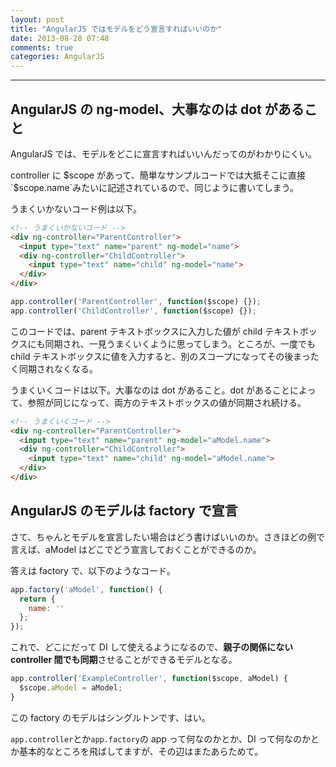 ```yaml
---
layout: post
title: "AngularJS ではモデルをどう宣言すればいいのか"
date: 2013-08-28 07:48
comments: true
categories: AngularJS
---
```


---

## AngularJS の ng-model、大事なのは dot があること

AngularJS では、モデルをどこに宣言すればいいんだってのがわかりにくい。

controller に $scope があって、簡単なサンプルコードでは大抵そこに直接`$scope.name`みたいに記述されているので、同じように書いてしまう。

<!-- more -->

うまくいかないコード例は以下。

``` html
<!-- うまくいかないコード -->
<div ng-controller="ParentController">
  <input type="text" name="parent" ng-model="name">
  <div ng-controller="ChildController">
    <input type="text" name="child" ng-model="name">
  </div>
</div>
```
``` javascript
app.controller('ParentController', function($scope) {});
app.controller('ChildController', function($scope) {});

```
このコードでは、parent テキストボックスに入力した値が child テキストボックスにも同期され、一見うまくいくように思ってしまう。ところが、一度でも child テキストボックスに値を入力すると、別のスコープになってその後まったく同期されなくなる。

うまくいくコードは以下。大事なのは dot があること。dot があることによって、参照が同じになって、両方のテキストボックスの値が同期され続ける。

``` html
<!-- うまくいくコード -->
<div ng-controller="ParentController">
  <input type="text" name="parent" ng-model="aModel.name">
  <div ng-controller="ChildController">
    <input type="text" name="child" ng-model="aModel.name">
  </div>
</div>
```


## AngularJS のモデルは factory で宣言

さて、ちゃんとモデルを宣言したい場合はどう書けばいいのか。さきほどの例で言えば、aModel はどこでどう宣言しておくことができるのか。

答えは factory で、以下のようなコード。

``` javascript
app.factory('aModel', function() {
  return {
    name: ''
  };
});
```

これで、どこにだって DI して使えるようになるので、**親子の関係にない controller 間でも同期**させることができるモデルとなる。

``` javascript
app.controller('ExampleController', function($scope, aModel) {
  $scope.aModel = aModel;
}
```

この factory のモデルはシングルトンです、はい。

`app.controller`とか`app.factory`の app って何なのかとか、DI って何なのかとか基本的なところを飛ばしてますが、その辺はまたあらためて。
